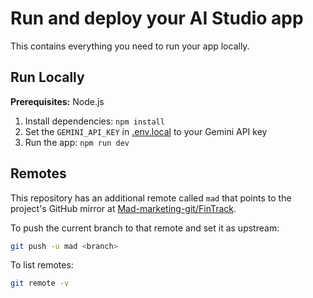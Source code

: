# Run and deploy your AI Studio app

This contains everything you need to run your app locally.

## Run Locally

**Prerequisites:**  Node.js


1. Install dependencies:
   `npm install`
2. Set the `GEMINI_API_KEY` in [.env.local](.env.local) to your Gemini API key
3. Run the app:
   `npm run dev`

## Remotes

This repository has an additional remote called `mad` that points to the project's GitHub mirror at [Mad-marketing-git/FinTrack](https://github.com/Mad-marketing-git/FinTrack).

To push the current branch to that remote and set it as upstream:

```bash
git push -u mad <branch>
```

To list remotes:

```bash
git remote -v
```
